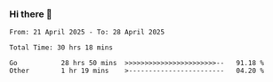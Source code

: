 ### Hi there 👋

<!--
**zhumeme/zhumeme** is a ✨ _special_ ✨ repository because its `README.md` (this file) appears on your GitHub profile.

Here are some ideas to get you started:

- 🔭 I’m currently working on ...
- 🌱 I’m currently learning ...
- 👯 I’m looking to collaborate on ...
- 🤔 I’m looking for help with ...
- 💬 Ask me about ...
- 📫 How to reach me: ...
- 😄 Pronouns: ...
- ⚡ Fun fact: ...
-->

<!--START_SECTION:waka-->

```all_time
From: 21 April 2025 - To: 28 April 2025

Total Time: 30 hrs 18 mins

Go           28 hrs 50 mins  >>>>>>>>>>>>>>>>>>>>>>>--   91.18 %
Other        1 hr 19 mins    >------------------------   04.20 %
```

<!--END_SECTION:waka-->
